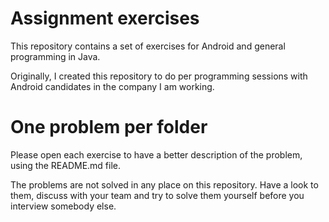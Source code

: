 # Assignment exercises

This repository contains a set of exercises for Android and general programming in Java.

Originally, I created this repository to do per programming sessions with Android candidates in the company I am working.

# One problem per folder

Please open each exercise to have a better description of the problem, using the README.md file.

The problems are not solved in any place on this repository. Have a look to them, discuss with your team and try to solve them yourself before you interview somebody else.